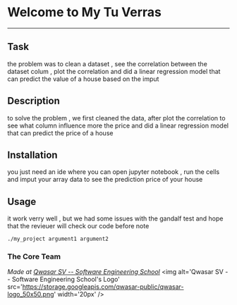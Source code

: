 # Welcome to My Tu Verras
***

## Task
the problem was to clean a dataset , see the correlation between the dataset colum , plot the correlation and did a linear regression model that can predict the value of a house based on the imput 

## Description
to solve the problem , we first cleaned the data, after plot the correlation to see what column influence more the price and did a linear regression model that can predict the price of a house

## Installation
you just need an ide where you can open jupyter notebook , run the cells and imput your array data to see the prediction price of your house

## Usage
it work verry well , but we had some issues with the gandalf test and hope that the revieuer will check our code before note
```
./my_project argument1 argument2
```

### The Core Team


<span><i>Made at <a href='https://qwasar.io'>Qwasar SV -- Software Engineering School</a></i></span>
<span><img alt='Qwasar SV -- Software Engineering School's Logo' src='https://storage.googleapis.com/qwasar-public/qwasar-logo_50x50.png' width='20px' /></span>
